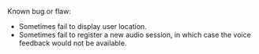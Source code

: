 Known bug or flaw:
* Sometimes fail to display user location.
* Sometimes fail to register a new audio session, in which case the voice feedback would not be available.